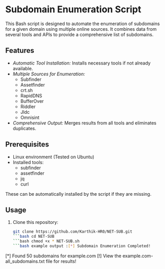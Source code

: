 # Subdomain Enumeration Script

This Bash script is designed to automate the enumeration of subdomains for a given domain using multiple online sources. It combines data from several tools and APIs to provide a comprehensive list of subdomains. 

## Features

- *Automatic Tool Installation:* Installs necessary tools if not already available.
- *Multiple Sources for Enumeration:*
  - Subfinder
  - Assetfinder
  - crt.sh
  - RapidDNS
  - BufferOver
  - Riddler
  - Jldc
  - Omnisint
- *Comprehensive Output:* Merges results from all tools and eliminates duplicates.
  
## Prerequisites

- Linux environment (Tested on Ubuntu)
- Installed tools:
  - subfinder
  - assetfinder
  - jq
  - curl

These can be automatically installed by the script if they are missing.

## Usage

1. Clone this repository:
   ```bash
   git clone https://github.com/Karthik-HR0/NET-SUB.git
   ```bash cd NET-SUB
   ```bash chmod +x * NET-SUB.sh
   ```bash example output :[*] Subdomain Enumeration Completed! 
[*] Found 50 subdomains for example.com
[!] View the example.com-all_subdomains.txt file for results!
